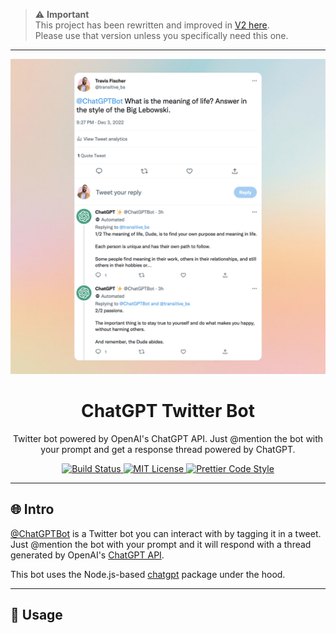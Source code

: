 > ⚠️ **Important**  
> This project has been rewritten and improved in [V2 here](https://github.com/dexaai/xbot).  
> Please use that version unless you specifically need this one.

---

<p align="center">
  <a href="https://twitter.com/ChatGPTBot">
    <img alt="Example Twitter thread using @ChatGPTBot" src="/media/demo.jpg">
  </a>
</p>

<h1 align="center">ChatGPT Twitter Bot</h1>

<p align="center">
  Twitter bot powered by OpenAI's ChatGPT API. Just @mention the bot with your prompt and get a response thread powered by ChatGPT.
</p>

<p align="center">
  <a href="https://github.com/transitive-bullshit/chatgpt-twitter-bot/actions/workflows/test.yml">
    <img src="https://github.com/transitive-bullshit/chatgpt-twitter-bot/actions/workflows/test.yml/badge.svg" alt="Build Status">
  </a>
  <a href="https://github.com/transitive-bullshit/chatgpt-twitter-bot/blob/main/license">
    <img src="https://img.shields.io/badge/license-MIT-blue" alt="MIT License">
  </a>
  <a href="https://prettier.io">
    <img src="https://img.shields.io/badge/code_style-prettier-brightgreen.svg" alt="Prettier Code Style">
  </a>
</p>

---

## 🌐 Intro

[@ChatGPTBot](https://twitter.com/ChatGPTBot) is a Twitter bot you can interact with by tagging it in a tweet. Just @mention the bot with your prompt and it will respond with a thread generated by OpenAI's [ChatGPT API](https://github.com/transitive-bullshit/chatgpt-api).

This bot uses the Node.js-based [chatgpt](https://github.com/transitive-bullshit/chatgpt-api) package under the hood.

---

## 🚀 Usage


